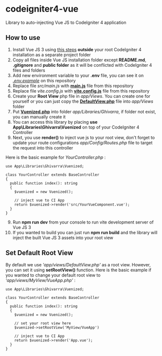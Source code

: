 # codeigniter4-vue
Library to auto-injecting Vue JS to CodeIgniter 4 application

## How to use
1. Install Vue JS 3 using [this steps](https://vuejs.org/guide/quick-start.html) **outside** your root CodeIgniter 4 installation as a separate project folder
2. Copy all files inside Vue JS installation folder except **README.md**, **.gitignore** and **public folder** as it will be conflicted with CodeIgniter 4 files and folders
3. Add new environment variable to your **.env** file, you can see it on [_.env.example_](https://github.com/ghivarra/codeigniter4-vue/blob/main/.env.example) on this repository
4. Replace file _src/main.js_ with [**main.js**](https://github.com/ghivarra/codeigniter4-vue/blob/main/main.js) file from this repository
5. Replace file _vite.config.js_ with [**vite.config.js**](https://github.com/ghivarra/codeigniter4-vue/blob/main/vite.config.js) file from this repository
6. Create your **Root View** php file in _app/Views_. You can create one for yourself or you can just copy the [**DefaultView.php**](https://github.com/ghivarra/codeigniter4-vue/blob/main/DefaultView.php) file into _app/Views_ folder
7. Put [**Vuenized.php**](https://github.com/ghivarra/codeigniter4-vue/blob/main/Vuenized.php) into folder _app/Libraries/Ghivarra_, if folder not exist, you can manually create it
8. You can access this library by placing **use App\Libraries\Ghivarra\Vuenized** on top of your CodeIgniter 4 Controller
9. Next, you use **render()** to inject vue js to your root view, don't forget to update your route configurations _app/Config/Routes.php_ file to target the request into this controller

Here is the basic example for _YourController.php_ :

```
use App\Libraries\Ghivarra\Vuenized;

class YourController extends BaseController
{
  public function index(): string
  {
    $vuenized = new Vuenized();

    // inject vue to CI App
    return $vuenized->render('src/YourVueComponent.vue');
  }
}
```
9. Run __npm run dev__ from your console to run vite development server of Vue JS 3
10. If you wanted to build you can just run **npm run build** and the library will inject the built Vue JS 3 assets into your root view

## Set Default Root View
By default we use _'app/views/DefaultView.php'_ as a root view. However, you can set it using **setRootView()** function. Here is the basic example if you wanted to change your default root view to _'app/views/MyView/VueApp.php'_ :

```
use App\Libraries\Ghivarra\Vuenized;

class YourController extends BaseController
{
  public function index(): string
  {
    $vuenized = new Vuenized();

    // set your root view here
    $vuenized->setRootView('MyView/VueApp')

    // inject vue to CI App
    return $vuenized->render('App.vue');
  }
}
```
